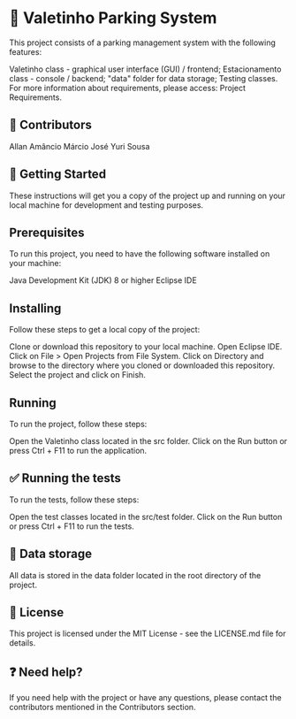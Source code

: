 # :car: Valetinho Parking System
This project consists of a parking management system with the following features:

Valetinho class - graphical user interface (GUI) / frontend;
Estacionamento class - console / backend;
"data" folder for data storage;
Testing classes.
For more information about requirements, please access:
Project Requirements.

## :bust_in_silhouette: Contributors
Allan Amâncio
Márcio José
Yuri Sousa

## :rocket: Getting Started
These instructions will get you a copy of the project up and running on your local machine for development and testing purposes.

## Prerequisites
To run this project, you need to have the following software installed on your machine:

Java Development Kit (JDK) 8 or higher
Eclipse IDE

## Installing
Follow these steps to get a local copy of the project:

Clone or download this repository to your local machine.
Open Eclipse IDE.
Click on File > Open Projects from File System.
Click on Directory and browse to the directory where you cloned or downloaded this repository.
Select the project and click on Finish.

## Running
To run the project, follow these steps:

Open the Valetinho class located in the src folder.
Click on the Run button or press Ctrl + F11 to run the application.

## :white_check_mark: Running the tests

To run the tests, follow these steps:

Open the test classes located in the src/test folder.
Click on the Run button or press Ctrl + F11 to run the tests.

## :file_folder: Data storage
All data is stored in the data folder located in the root directory of the project.

## :memo: License
This project is licensed under the MIT License - see the LICENSE.md file for details.

## :question: Need help?
If you need help with the project or have any questions, please contact the contributors mentioned in the Contributors section.
